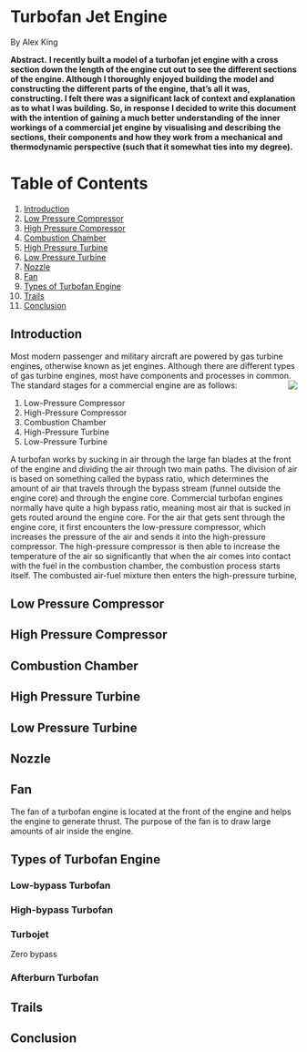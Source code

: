 # Turbofan Jet Engine
By Alex King

**Abstract.**
**I recently built a model of a turbofan jet engine with a cross section down the length of the engine cut out to see
the different sections of the engine. Although I thoroughly enjoyed building the model and constructing the
different parts of the engine, that’s all it was, constructing. I felt there was a significant lack of context and
explanation as to what I was building. So, in response I decided to write this document with the intention of
gaining a much better understanding of the inner workings of a commercial jet engine by visualising and
describing the sections, their components and how they work from a mechanical and thermodynamic perspective
(such that it somewhat ties into my degree).**

# Table of Contents
1. [Introduction](#introduction)
2. [Low Pressure Compressor](#low-pressure-compressor)
3. [High Pressure Compressor](#high-pressure-compressor)
4. [Combustion Chamber](#combustion-chamber)
5. [High Pressure Turbine](#high-pressure-turbine)
6. [Low Pressure Turbine](#low-pressure-turbine)
7. [Nozzle](#nozzle)
8. [Fan](#fan)
9. [Types of Turbofan Engine](#types-of-turbofan-engine)
10. [Trails](#trails)
11. [Conclusion](#conclusion)

## Introduction
Most modern passenger and military aircraft are powered by gas turbine engines, otherwise known as jet engines.
Although there are different types of gas turbine engines, most have components and processes in common. The
standard stages for a commercial engine are as follows:
<img align="right" src="https://github.com/aalexkingg/turbofan-jet-engine-simulation/assets/82497711/a52d2488-1ba4-42c0-80d9-34e7fa72a75a">
1. Low-Pressure Compressor
2. High-Pressure Compressor
3. Combustion Chamber
4. High-Pressure Turbine
5. Low-Pressure Turbine

A turbofan works by sucking in air through the large fan blades at the front of the engine and dividing the air through two main paths.
The division of air is based on something called the bypass ratio, which determines the amount of air that travels through the bypass stream (funnel outside the engine core) and through the engine core. 
Commercial turbofan engines normally have quite a high bypass ratio, meaning most air that is sucked in gets routed around the engine core. 
For the air that gets sent through the engine core, it first encounters the low-pressure compressor, which increases the pressure of the air and sends it into the high-pressure compressor.
The high-pressure compressor is then able to increase the temperature of the air so significantly that when the air comes into
contact with the fuel in the combustion chamber, the combustion process starts itself. The combusted air-fuel mixture
then enters the high-pressure turbine,

## Low Pressure Compressor

## High Pressure Compressor

## Combustion Chamber

## High Pressure Turbine

## Low Pressure Turbine

## Nozzle

## Fan
The fan of a turbofan engine is located at the front of the engine and helps the engine to generate thrust. The
purpose of the fan is to draw large amounts of air inside the engine.

## Types of Turbofan Engine
### Low-bypass Turbofan

### High-bypass Turbofan

### Turbojet
Zero bypass

### Afterburn Turbofan

## Trails

## Conclusion
